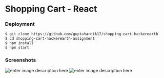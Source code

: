 # Shopping Cart - React

### Deployment
```sh
$ git clone https://github.com/guptahardik17/shopping-cart-hackerearth-assignment.git
$ cd shopping-cart-hackerearth-assignment
$ npm install
$ npm start
```

### Screenshots
![enter image description here][1]
![enter image description here][2]


  [1]: https://he-s3.s3.amazonaws.com/media/uploads/29a763f.png
  [2]: https://he-s3.s3.amazonaws.com/media/uploads/2ffa57f.png